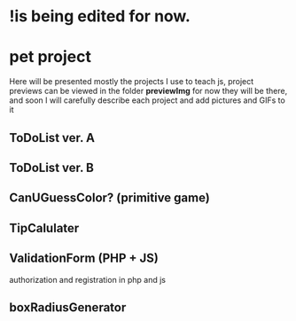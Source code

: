 
# !is being edited for now.




# pet project
Here will be presented mostly the projects I use to teach js, project previews can be viewed in the folder **previewImg** for now they will be there, and soon I will carefully describe each project and add pictures and GIFs to it

## ToDoList ver. A
## ToDoList ver. B

## CanUGuessColor? (primitive game)

## TipCalulater 

## ValidationForm (PHP + JS)
authorization and registration in php and js


## boxRadiusGenerator
